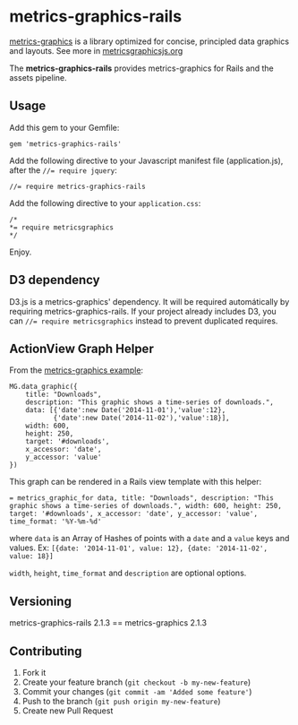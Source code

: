 metrics-graphics-rails
============

[metrics-graphics](https://github.com/mozilla/metrics-graphics) is a library optimized for concise, principled data graphics and layouts. See more in [metricsgraphicsjs.org](http://metricsgraphicsjs.org)

The **metrics-graphics-rails** provides metrics-graphics for Rails and the assets pipeline.

## Usage

Add this gem to your Gemfile:

    gem 'metrics-graphics-rails'

Add the following directive to your Javascript manifest file (application.js), after the `//= require jquery`:

    //= require metrics-graphics-rails

Add the following directive to your `application.css`:

    /*
    *= require metricsgraphics
    */

Enjoy.

## D3 dependency

D3.js is a metrics-graphics' dependency. It will be required automátically by requiring metrics-graphics-rails. If your project already includes D3, you can ``//= require metricsgraphics`` instead to prevent duplicated requires.

## ActionView Graph Helper

From the [metrics-graphics example](http://metricsgraphicsjs.org/):

    MG.data_graphic({
        title: "Downloads",
        description: "This graphic shows a time-series of downloads.",
        data: [{'date':new Date('2014-11-01'),'value':12},
               {'date':new Date('2014-11-02'),'value':18}],
        width: 600,
        height: 250,
        target: '#downloads',
        x_accessor: 'date',
        y_accessor: 'value'
    })

This graph can be rendered in a Rails view template with this helper:

    = metrics_graphic_for data, title: "Downloads", description: "This graphic shows a time-series of downloads.", width: 600, height: 250, target: '#downloads', x_accessor: 'date', y_accessor: 'value', time_format: '%Y-%m-%d'

where ``data`` is an Array of Hashes of points with a ``date`` and a ``value`` keys and values. Ex: ``[{date: '2014-11-01', value: 12}, {date: '2014-11-02', value: 18}]``

`width`, `height`, `time_format` and `description` are optional options. 

## Versioning

metrics-graphics-rails 2.1.3 == metrics-graphics 2.1.3

## Contributing

1. Fork it
2. Create your feature branch (`git checkout -b my-new-feature`)
3. Commit your changes (`git commit -am 'Added some feature'`)
4. Push to the branch (`git push origin my-new-feature`)
5. Create new Pull Request
